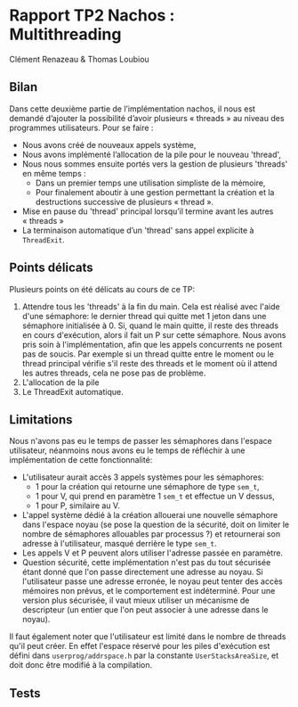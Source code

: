 Rapport TP2 Nachos : Multithreading
===================================

Clément Renazeau & Thomas Loubiou

Bilan
-----

Dans cette deuxième partie de l’implémentation nachos, il nous est demandé d’ajouter la possibilité d’avoir plusieurs « threads » au niveau des programmes utilisateurs. Pour se faire :

-   Nous avons créé de nouveaux appels système,
-   Nous avons implémenté l’allocation de la pile pour le nouveau 'thread',
-   Nous nous sommes ensuite portés vers la gestion de plusieurs 'threads' en même temps :
    -   Dans un premier temps une utilisation simpliste de la mémoire,
    -   Pour finalement aboutir à une gestion permettant la création et la destructions successive de plusieurs « thread ».
-   Mise en pause du 'thread' principal lorsqu’il termine avant les autres « threads »
-   La terminaison automatique d’un 'thread' sans appel explicite à `ThreadExit`.

Points délicats
---------------

Plusieurs points on été délicats au cours de ce TP:

1.  Attendre tous les 'threads' à la fin du main.
Cela est réalisé avec l'aide d'une sémaphore: le dernier thread qui quitte met 1 jeton dans une sémaphore initialisée à 0.
Si, quand le main quitte, il reste des threads en cours d'exécution, alors il fait un P sur cette sémaphore.
Nous avons pris soin à l'implémentation, afin que les appels concurrents ne posent pas de soucis.
Par exemple si un thread quitte entre le moment ou le thread principal vérifie s'il reste des threads et le moment où il attend les autres threads, cela ne pose pas de problème.
2.  L'allocation de la pile
3.  Le ThreadExit automatique.

Limitations
-----------

Nous n'avons pas eu le temps de passer les sémaphores dans l'espace utilisateur, néanmoins nous avons eu le temps de réfléchir à une implémentation de cette fonctionnalité:

-   L'utilisateur aurait accès 3 appels systèmes pour les sémaphores:
    -   1 pour la création qui retourne une sémaphore de type `sem_t`,
    -   1 pour V, qui prend en paramètre 1 `sem_t` et effectue un V dessus,
    -   1 pour P, similaire au V.
-   L'appel système dédié à la création allouerai une nouvelle sémaphore dans l'espace noyau (se pose la question de la sécurité, doit on limiter le nombre de sémaphores allouables par processus ?) et retournerai son adresse à l'utilisateur, masqué derrière le type `sem_t`.
-   Les appels V et P peuvent alors utiliser l'adresse passée en paramètre.
-   Question sécurité, cette implémentation n'est pas du tout sécurisée étant donné que l'on passe directement une adresse au noyau.
Si l'utilisateur passe une adresse erronée, le noyau peut tenter des accès mémoires non prévus, et le comportement est indéterminé.
Pour une version plus sécurisée, il vaut mieux utiliser un mécanisme de descripteur (un entier que l'on peut associer à une adresse dans le noyau).

Il faut également noter que l'utilisateur est limité dans le nombre de threads qu'il peut créer.
En effet l'espace réservé pour les piles d'exécution est défini dans `userprog/addrspace.h` par la constante `UserStacksAreaSize`, et doit donc être modifié à la compilation.

Tests
-----
